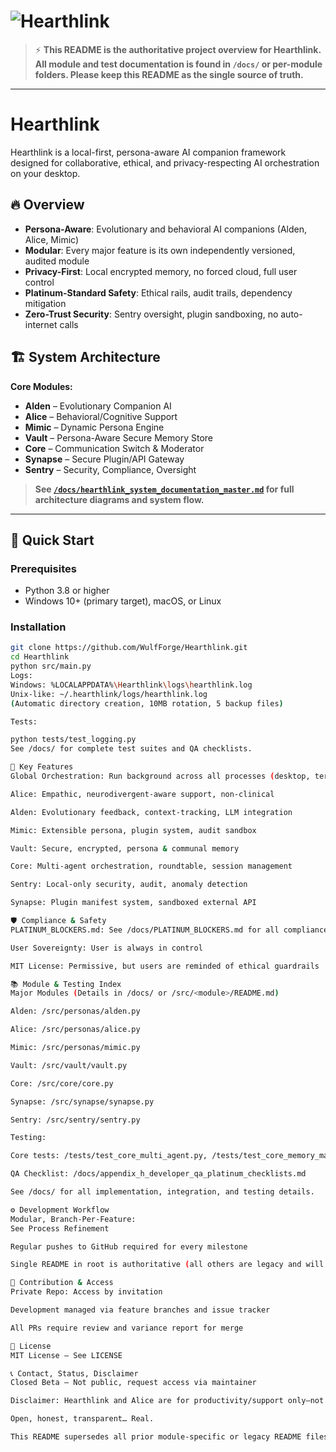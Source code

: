# ![Hearthlink](https://github.com/user-attachments/assets/a4ef30dd-d0f0-4150-8eb1-f7945c2f6897)

> ⚡ **This README is the authoritative project overview for Hearthlink. All module and test documentation is found in `/docs/` or per-module folders. Please keep this README as the single source of truth.**

---

# Hearthlink

Hearthlink is a local-first, persona-aware AI companion framework designed for collaborative, ethical, and privacy-respecting AI orchestration on your desktop.

## 🔥 Overview

- **Persona-Aware**: Evolutionary and behavioral AI companions (Alden, Alice, Mimic)
- **Modular**: Every major feature is its own independently versioned, audited module
- **Privacy-First**: Local encrypted memory, no forced cloud, full user control
- **Platinum-Standard Safety**: Ethical rails, audit trails, dependency mitigation
- **Zero-Trust Security**: Sentry oversight, plugin sandboxing, no auto-internet calls

## 🏗️ System Architecture

**Core Modules:**
- **Alden** – Evolutionary Companion AI
- **Alice** – Behavioral/Cognitive Support
- **Mimic** – Dynamic Persona Engine
- **Vault** – Persona-Aware Secure Memory Store
- **Core** – Communication Switch & Moderator
- **Synapse** – Secure Plugin/API Gateway
- **Sentry** – Security, Compliance, Oversight

> **See [`/docs/hearthlink_system_documentation_master.md`](./docs/hearthlink_system_documentation_master.md) for full architecture diagrams and system flow.**

---

## 🚀 Quick Start

### Prerequisites
- Python 3.8 or higher
- Windows 10+ (primary target), macOS, or Linux

### Installation

```bash
git clone https://github.com/WulfForge/Hearthlink.git
cd Hearthlink
python src/main.py
Logs:
Windows: %LOCALAPPDATA%\Hearthlink\logs\hearthlink.log
Unix-like: ~/.hearthlink/logs/hearthlink.log
(Automatic directory creation, 10MB rotation, 5 backup files)

Tests:

python tests/test_logging.py
See /docs/ for complete test suites and QA checklists.

🌟 Key Features
Global Orchestration: Run background across all processes (desktop, terminal, system tray)

Alice: Empathic, neurodivergent-aware support, non-clinical

Alden: Evolutionary feedback, context-tracking, LLM integration

Mimic: Extensible persona, plugin system, audit sandbox

Vault: Secure, encrypted, persona & communal memory

Core: Multi-agent orchestration, roundtable, session management

Sentry: Local-only security, audit, anomaly detection

Synapse: Plugin manifest system, sandboxed external API

🛡️ Compliance & Safety
PLATINUM_BLOCKERS.md: See /docs/PLATINUM_BLOCKERS.md for all compliance, ethics, and neurodivergent support standards

User Sovereignty: User is always in control

MIT License: Permissive, but users are reminded of ethical guardrails

📚 Module & Testing Index
Major Modules (Details in /docs/ or /src/<module>/README.md)

Alden: /src/personas/alden.py

Alice: /src/personas/alice.py

Mimic: /src/personas/mimic.py

Vault: /src/vault/vault.py

Core: /src/core/core.py

Synapse: /src/synapse/synapse.py

Sentry: /src/sentry/sentry.py

Testing:

Core tests: /tests/test_core_multi_agent.py, /tests/test_core_memory_management.py, /tests/run_core_tests.py

QA Checklist: /docs/appendix_h_developer_qa_platinum_checklists.md

See /docs/ for all implementation, integration, and testing details.

⚙️ Development Workflow
Modular, Branch-Per-Feature:
See Process Refinement

Regular pushes to GitHub required for every milestone

Single README in root is authoritative (all others are legacy and will be removed)

🤝 Contribution & Access
Private Repo: Access by invitation

Development managed via feature branches and issue tracker

All PRs require review and variance report for merge

📝 License
MIT License – See LICENSE

📞 Contact, Status, Disclaimer
Closed Beta – Not public, request access via maintainer

Disclaimer: Hearthlink and Alice are for productivity/support only—not medical or therapeutic tools.

Open, honest, transparent… Real.

This README supersedes all prior module-specific or legacy README files. Please maintain this file as the project’s single authoritative overview.
